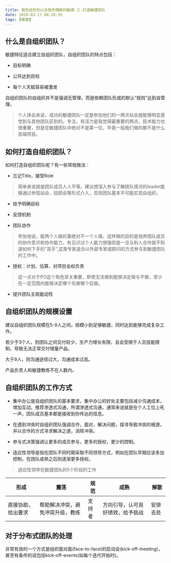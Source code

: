 ```yaml
---
title: 我所经历的以及我所理解的敏捷-三-打造敏捷团队
date: 2019-03-17 08:28:35
tags: [敏捷]
---
```


## 什么是自组织团队？

敏捷特征适合建立自组织团队，自组织团队的特点包括：

- 目标明确

- 公共达到目标

- 每个人天赋容易被激发
<!-- more -->
自组织团队的自组织并不是强调无管理，而是依赖团队形成的默认“规则”达到自管理。

> 个人体会来说，成功的敏捷团队一定是参加他们的一两次站会就能够明显感觉到与其他团队区别的。专注，有活力是我觉得最重要的两点，技术能力也很重要，但是在敏捷团队中绝对不是第一位，毕竟一般我们做的都不是什么高端项目。


## 如何打造自组织团队？

如何打造自组织团队呢？有一些常规做法：

- 忘记Title，接受Role

> 简单来说就是团队成员人人平等。建议想深入参与了解团队情况的leader能够通过参观站会，回顾会等形式介入，否则团队基本不可能实现自组织。

- 给予明确目标

- 反馈机制

- 团队协作

> 夸张地说，能两个人做的事绝对不一个人做。这样做的目的是培养团队成员的协作意识和协作能力，有见识过个人能力很强但是一旦与别人合作就不知道如何下手的“高手”,这类专家适合以外部专家或顾问的方式参与到敏捷团队的工作中。

- 授权：计划、估算、对项目全权负责

> 这一点对于PO这个角色至关重要，即使无法做到能够决定做与不做，至少在一定范围内能够决定哪个先做哪个后做。

- 提升团队主观能动性

## 自组织团队的规模设置

建议自组织团队规模在5-9人之间，规模小到足够敏捷，同时达到能够完成复杂工作。

若少于3个人，则团队之间交付较少，生产力增长有限，且会受限于人员技能限制，导致无法正常交付增量产品。

大于9人，则沟通途径过大，沟通成本过高。

产品负责人和敏捷教练不在人数内。

## 自组织团队的工作方式

- 集中办公是自组织团队的基本要求，集中办公的好处主要包括减少沟通成本，增加互动。推荐渗透式沟通，所谓渗透式沟通，通常来说就是在个人工位上吼一声，团队成员基本都是接收到你传达的信息。

- 在遇到冲突时自组织团队强调合作，面对，解决问题，探寻导致冲突的根源，并以合作的方式寻求解决之道，消除冲突。

- 参与式决策强调让更多的成员参与，更多的授权，更少的控制。

- 适应性领导是指在团队不同时期采取不同领导方式，例如在团队早期应该多加控制，在团队成熟之后则逐渐更多授权。

> 适应性领导在敏捷团队的5个阶段的工作

| 形成 | 震荡  | 规范 | 成熟 | 解散 |
|---|-------|---|---|---|
| 直接协助，给出要求 | 帮助解决冲突，避免冲突升级，教练  | 支持者 | 方向引导，认可良好绩效，给予挑战 | 安排去处 |

## 对于分布式团队的处理

非常有效的一个方式是组织面对面(face-to-face)的启动会(kick-off-meeting)，甚至有条件的话包括kick-off-events(如每个迭代开始时)。


